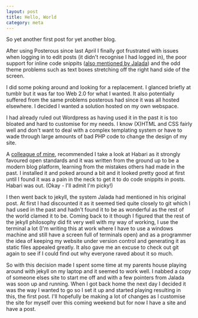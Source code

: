 ```yaml
---
layout: post
title: Hello, World
category: meta
---
```


So yet another first post for yet another blog.

After using Posterous since last April I finally got frustrated with issues when logging in to edit posts (it didn't recognise I had logged in), the poor support for inline code snippits ([also mentioned by Jalada](http://jalada.co.uk/2009/11/16/using-jekyll-and-git-blog.html)) and the odd theme problems such as text boxes stretching off the right hand side of the screen.

I did some poking around and looking for a replacement. I glanced briefly at tumblr but it was far too Web 2.0 for what I wanted. It also potentially suffered from the same problems posterous had since it was all hosted elsewhere. I decided I wanted a solution hosted on my own webspace.

I had already ruled out Wordpress as having used it in the past it is too bloated and hard to customise for my needs. I know (X)HTML and CSS fairly well and don't want to deal with a complex templating system or have to wade through large amounts of bad PHP code to change the design of my site.

A [colleague of mine](http://jens.raaby.co.uk ), recommended I take a look at Habari as it strongly favoured open standards and it was written from the ground up to be a modern blog platform, learning from the mistakes others had made in the past. I installed it and poked around a bit and it looked pretty good at first until I found it was a pain in the neck to get it to do code snippits in posts. Habari was out. (Okay - I'll admit I'm picky!)

I then went back to jekyll, the system Jalada had mentioned in his original post. At first I had discounted it as it seemed tied quite closely to git which I had used in the past and hadn't found it to be as wonderful as the rest of the world clamed it to be. Coming back to it though I figured that the rest of the jekyll philosophy did fit very well with my way of working, I use the terminal a lot (I'm writing this at work where I have to use a windows machine and still have a screen full of terminals open) and as a programmer the idea of keeping my website under version control and generating it as static files appealed greatly. It also gave me an excuse to check out git again to see if I could find out why everyone raved about it so much.

So with this decision made I spent some time at my parents house playing around with jekyll on my laptop and it seemed to work well. I nabbed a copy of someone elses site to start me off and with a few pointers from Jalada was soon up and running. When I got back home the next day I decided it was the way I wanted to go so I set it up and started playing resulting in this, the first post. I'll hopefully be making a lot of changes as I customise the site for myself over this coming weekend but for now I have a site and have a post.
